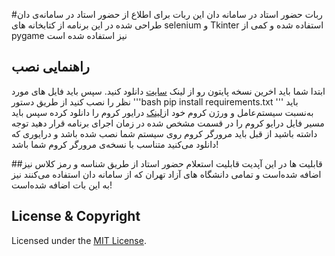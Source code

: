 #ربات حضور استاد در سامانه دان
این ربات برای اطلاع از حضور استاد در سامانه‌ی دان طراحی شده در این برنامه از کتابخانه های selenium و Tkinter استفاده شده و کمی از pygame نیز استفاده شده است

## راهنمایی نصب
ابتدا شما باید اخرین نسخه پایتون رو از لینک <a  href="https://www.python.org/downloads/">سایت</a> دانلود کنید.
 سپس باید فایل های مورد نظر را نصب کنید از طریق دستور
'''bash
pip install requirements.txt
'''
باید به‌نسبت سیستم‌عامل و ورژن کروم خود از<a href="https://chromedriver.chromium.org/downloads">لینک</a> درایور کروم را دانلود کرده
سپس باید مسیر فایل درایو کروم را در قسمت مشخص شده در زمان اجرای برنامه قرار دهید
توجه داشته باشید از قبل باید مرورگر کروم روی سیستم شما نصب شده باشد و درایوری که دانلود می‌کنید متناسب با نسخه‌ی مرورگر کروم شما باشد!

##قابلیت ها
در این آپدیت قابلیت استعلام حضور استاد از طریق شناسه و رمز کلاس نیز اضافه شده‌است و تمامی دانشگاه های آزاد تهران که از سامانه دان استفاده می‌کنند نیز به این بات اضافه شده‌است!
## License & Copyright
Licensed under the [MIT License](LICENSE).
